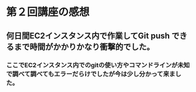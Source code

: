 # 第２回講座の感想
## 何日間EC2インスタンス内で作業してGit push できるまで時間がかかりかなり衝撃的でした。
### ここでEC2インスタンス内でのgitの使い方やコマンドラインが未知で調べて調べてもエラーだらけでしたが今は少し分かって来ました。
